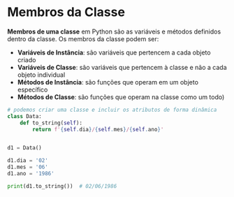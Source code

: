 # Membros da Classe

**Membros de uma classe** em Python são as variáveis e métodos definidos dentro da classe. Os membros da classe podem ser:
- **Variáveis de Instância**: são variáveis que pertencem a cada objeto criado
- **Variáveis de Classe**: são variáveis que pertencem à classe e não a cada objeto individual
- **Métodos de Instância**: são funções que operam em um objeto específico
- **Métodos de Classe**: são funções que operam na classe como um todo)

````python
# podemos criar uma classe e incluir os atributos de forma dinâmica
class Data:
    def to_string(self):
        return f'{self.dia}/{self.mes}/{self.ano}'


d1 = Data()

d1.dia = '02'
d1.mes = '06'
d1.ano = '1986'

print(d1.to_string())  # 02/06/1986
````